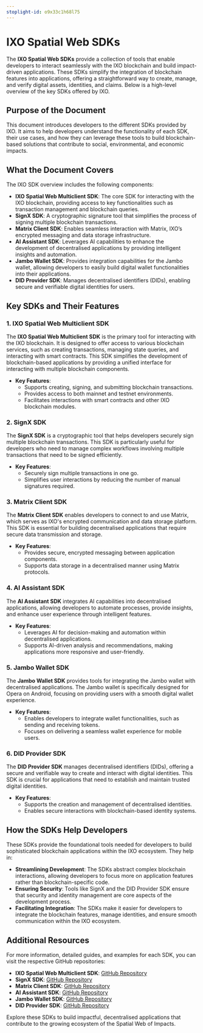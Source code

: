 ```yaml
---
stoplight-id: o9x33c1h68l75
---
```


# IXO Spatial Web SDKs

The **IXO Spatial Web SDKs** provide a collection of tools that enable developers to interact seamlessly with the IXO blockchain and build impact-driven applications. These SDKs simplify the integration of blockchain features into applications, offering a straightforward way to create, manage, and verify digital assets, identities, and claims. Below is a high-level overview of the key SDKs offered by IXO.

## Purpose of the Document

This document introduces developers to the different SDKs provided by IXO. It aims to help developers understand the functionality of each SDK, their use cases, and how they can leverage these tools to build blockchain-based solutions that contribute to social, environmental, and economic impacts.

## What the Document Covers

The IXO SDK overview includes the following components:

- **IXO Spatial Web Multiclient SDK**: The core SDK for interacting with the IXO blockchain, providing access to key functionalities such as transaction management and blockchain queries.
- **SignX SDK**: A cryptographic signature tool that simplifies the process of signing multiple blockchain transactions.
- **Matrix Client SDK**: Enables seamless interaction with Matrix, IXO’s encrypted messaging and data storage infrastructure.
- **AI Assistant SDK**: Leverages AI capabilities to enhance the development of decentralised applications by providing intelligent insights and automation.
- **Jambo Wallet SDK**: Provides integration capabilities for the Jambo wallet, allowing developers to easily build digital wallet functionalities into their applications.
- **DID Provider SDK**: Manages decentralised identifiers (DIDs), enabling secure and verifiable digital identities for users.

## Key SDKs and Their Features

### 1. IXO Spatial Web Multiclient SDK

The **IXO Spatial Web Multiclient SDK** is the primary tool for interacting with the IXO blockchain. It is designed to offer access to various blockchain services, such as creating transactions, managing state queries, and interacting with smart contracts. This SDK simplifies the development of blockchain-based applications by providing a unified interface for interacting with multiple blockchain components.

- **Key Features**:
  - Supports creating, signing, and submitting blockchain transactions.
  - Provides access to both mainnet and testnet environments.
  - Facilitates interactions with smart contracts and other IXO blockchain modules.

### 2. SignX SDK

The **SignX SDK** is a cryptographic tool that helps developers securely sign multiple blockchain transactions. This SDK is particularly useful for developers who need to manage complex workflows involving multiple transactions that need to be signed efficiently.

- **Key Features**:
  - Securely sign multiple transactions in one go.
  - Simplifies user interactions by reducing the number of manual signatures required.

### 3. Matrix Client SDK

The **Matrix Client SDK** enables developers to connect to and use Matrix, which serves as IXO's encrypted communication and data storage platform. This SDK is essential for building decentralised applications that require secure data transmission and storage.

- **Key Features**:
  - Provides secure, encrypted messaging between application components.
  - Supports data storage in a decentralised manner using Matrix protocols.

### 4. AI Assistant SDK

The **AI Assistant SDK** integrates AI capabilities into decentralised applications, allowing developers to automate processes, provide insights, and enhance user experience through intelligent features.

- **Key Features**:
  - Leverages AI for decision-making and automation within decentralised applications.
  - Supports AI-driven analysis and recommendations, making applications more responsive and user-friendly.

### 5. Jambo Wallet SDK

The **Jambo Wallet SDK** provides tools for integrating the Jambo wallet with decentralised applications. The Jambo wallet is specifically designed for Opera on Android, focusing on providing users with a smooth digital wallet experience.

- **Key Features**:
  - Enables developers to integrate wallet functionalities, such as sending and receiving tokens.
  - Focuses on delivering a seamless wallet experience for mobile users.

### 6. DID Provider SDK

The **DID Provider SDK** manages decentralised identifiers (DIDs), offering a secure and verifiable way to create and interact with digital identities. This SDK is crucial for applications that need to establish and maintain trusted digital identities.

- **Key Features**:
  - Supports the creation and management of decentralised identities.
  - Enables secure interactions with blockchain-based identity systems.

## How the SDKs Help Developers

These SDKs provide the foundational tools needed for developers to build sophisticated blockchain applications within the IXO ecosystem. They help in:

- **Streamlining Development**: The SDKs abstract complex blockchain interactions, allowing developers to focus more on application features rather than blockchain-specific code.
- **Ensuring Security**: Tools like SignX and the DID Provider SDK ensure that security and identity management are core aspects of the development process.
- **Facilitating Integration**: The SDKs make it easier for developers to integrate the blockchain features, manage identities, and ensure smooth communication within the IXO ecosystem.

## Additional Resources

For more information, detailed guides, and examples for each SDK, you can visit the respective GitHub repositories:

- **IXO Spatial Web Multiclient SDK**: [GitHub Repository](https://github.com/ixofoundation/ixo-multiclient-sdk)
- **SignX SDK**: [GitHub Repository](https://github.com/ixofoundation/ixo-signx)
- **Matrix Client SDK**: [GitHub Repository](https://github.com/ixofoundation/ixo-matrixclient-sdk)
- **AI Assistant SDK**: [GitHub Repository](https://github.com/ixofoundation/ixo-assistant-sdk)
- **Jambo Wallet SDK**: [GitHub Repository](https://github.com/ixofoundation/ixo-jambo-wallet-sdk)
- **DID Provider SDK**: [GitHub Repository](https://github.com/ixofoundation/ixo-did-provider-x)

Explore these SDKs to build impactful, decentralised applications that contribute to the growing ecosystem of the Spatial Web of Impacts.

